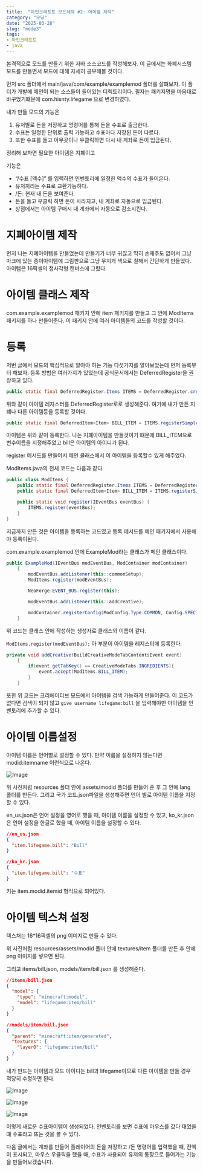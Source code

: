 ```yaml
---
title:  "마인크래프트 모드제작 #2: 아이템 제작"
category: "모딩"
date: "2025-03-28"
slug: "mode3"
tags: 
- 마인크래프트
- java
---
```


본격적으로 모드를 만들기 위한 자바 소스코드를 작성해보자. 이 글에서는 화폐시스템 모드를 만들면서 모드에 대해 자세히 공부해볼 것이다.


먼저 src 폴더에서 main/java/com/example/examplemod 폴더를 살펴보자. 이 폴더가 개발에 메인이 되는 소스들이 들어있는 디렉토리이다. 필자는 패키지명을 마음대로 바꾸었기떄문에 com.hisnty.lifegame 으로 변경하였다.

내가 만들 모드의 기능은 

1. 유저별로 돈을 저장하고 명령어를 통해 돈을 수표로 출금한다. 
2. 수표는 일정한 단위로 출력 가능하고 수표마다 저장된 돈이 다르다. 
3. 또한 수표를 들고 아무곳이나 우클릭하면 다시 내 계좌로 돈이 입금된다.

 정리해 보자면 필요한 아이템은 지폐이고

기능은 

- “/수표 [액수]” 를 입력하면 인벤토리에 일정한 액수의 수표가 들어온다.
- 유저끼리는 수표로 교환가능하다.
- /돈:  현재 내 돈을 보여준다.
- 돈을 들고 우클릭 하면 돈이 사라지고, 내 계좌로 자동으로 입금된다.
- 상점에서는 아이템 구매시 내 계좌에서 자동으로 감소시킨다.

# **지폐아이템 제작**

먼저 나는 지폐아이템을 만들었는데 만들기가 너무 귀찮고 딱히 손재주도 없어서 그냥 마크에 있는 종이아이템에 그림판으로 그냥 무지개 색으로 칠해서 간단하게 만들었다. 아이템은 16픽셀의 정사각형 캔버스에 그렸다.

# **아이템 클래스 제작**

com.example.examplemod 패키지 안에 item 패키지를 만들고 그 안에 ModItems패키지를 하나 만들어준다. 이 패키지 안에 여러 아이템들의 코드를 작성할 것이다.

# **등록**

저번 글에서 모드의 핵심적으로 알아야 하는 기능 다섯가지를 알아보았는데 먼저 등록부터 해보자. 등록 방법은 여러가지가 있었는데 공식문서에서는 DeferredRegister을 권장하고 있다.

```java
public static final DeferredRegister.Items ITEMS = DeferredRegister.createItems(MODID);
```

위와 같이 아이템 레지스터를 DeferredRegister로로 생성해준다. 여기에 내가 만든 지폐나 다른 아이템등을 등록할 것이다.

```java
public static final DeferredItem<Item> BILL_ITEM = ITEMS.registerSimpleItem("bill", new Item.Properties());
```

아이템은 위와 같이 등록한다. 나는 지폐아이템을 만들것이기 떄문에 BILL_ITEM으로 변수이름을 지정해주었고 bill은 아이템의 아이디가 된다. 

register 메서드를 만들어서 메인 클래스에서 이 아이템을 등록할수 있게 해주었다.

ModItems.java의 전체 코드는 다음과 같다

```java
public class ModItems {
    public static final DeferredRegister.Items ITEMS = DeferredRegister.createItems(MODID);
    public static final DeferredItem<Item> BILL_ITEM = ITEMS.registerSimpleItem("bill", new Item.Properties());

    public static void register(IEventBus eventBus) {
        ITEMS.register(eventBus);
    }
}
```

지금까지 만든 것은 아이템을 등록하는 코드였고 등록 메서드를 메인 패키지에서 사용해야 등록이된다.

com.example.examplemod 안에 ExampleMod라는 클래스가 메인 클래스이다.

```java
public ExampleMod(IEventBus modEventBus, ModContainer modContainer)
    {
        modEventBus.addListener(this::commonSetup);
        ModItems.register(modEventBus);

        NeoForge.EVENT_BUS.register(this);

        modEventBus.addListener(this::addCreative);

        modContainer.registerConfig(ModConfig.Type.COMMON, Config.SPEC);
    }
```

위 코드는 클래스 안에 작성하는 생성자로 클래스와 이름이 같다. 

`ModItems.register(modEventBus);` 아 부분이 아이템을 레지스터에 등록한다.

```java
private void addCreative(BuildCreativeModeTabContentsEvent event)
    {
        if(event.getTabKey() == CreativeModeTabs.INGREDIENTS){
            event.accept(ModItems.BILL_ITEM);
        }
    }
```

또한 위 코드는 크리에이티브 모드에서 아이템을 검색 가능하게 만들어준다. 이 코드가 없다면 검색이 되지 않고 `give username lifegame:bill` 을 입력해야만 아이템을 인벤토리에 추가할 수 있다.

# 아이템 이름설정

아이템 이름은 언어별로 설정할 수 있다. 만약 이름을 설정하지 않는다면 modid:itemname 이런식으로 나온다.

![Image](https://github.com/user-attachments/assets/e094a835-1279-480e-8ae9-461344f7be7c)

위 사진처럼 resources 폴더 안에 assets/modid 폴더를 만들어 준 후 그 안에 lang 폴더를 만든다. 그리고 국가 코드.json파일을 생성해주면 언어 별로 아이템 이름을 지정할 수 있다.

en_us.json은 언어 설정을 영어로 했을 때, 아이템 이름을 설정할 수 있고, ko_kr.json은 언어 설정을 한글로 했을 때, 아이템 이름을 설정할 수 있다.

```json
//en_us.json
{
  "item.lifegame.bill": "Bill"
}
```

```json
//ko_kr.json
{
  "item.lifegame.bill": "수표"
}
```

키는 item.modid.itemid 형식으로 되어있다.

# 아이템 텍스쳐 설정

텍스처는 16*16픽셀의 png 이미지로 만들 수 있다. 

위 사진처럼 resources/assets/modid 폴더 안에 textures/item 폴더를 만든 후 안에 png 이미지를 넣으면 된다.

그리고 items/bill.json, models/item/bill.json 를 생성해준다.

```json
//items/bill.json
{
  "model": {
    "type": "minecraft:model",
    "model": "lifegame:item/bill"
  }
}
```

```json
//models/item/bill.json
{
  "parent": "minecraft:item/generated",
  "textures": {
    "layer0": "lifegame:item/bill"
  }
}
```

내가 만드는 아이템과 모드 아이디는 bill과 lifegame이므로 다른 아이템을 만들 경우 적당히 수정하면 된다.

![Image](https://github.com/user-attachments/assets/bcbad91d-77b2-4a88-9a5c-175940c96db9)

![Image](https://github.com/user-attachments/assets/510bad48-bc6f-46ed-bbc3-8c38b1a853ba)

![Image](https://github.com/user-attachments/assets/78a5de8d-88fa-4969-b92a-967b14231624)

이렇게 새로운 수표아이템이 생성되었다. 인벤토리를 보면 수표에 마우스를 갔다 대었을 떄 수표라고 뜨는 것을 볼 수 있다.

다음 글에서는 계좌를 만들어 플레이어의 돈을 저장하고 /돈 명령어를 입력했을 때, 잔액이 표시되고, 마우스 우클릭을 했을 때, 수표가 사용되어 유저의 통장으로 들어가는 기능을 만들어보겠습니다.